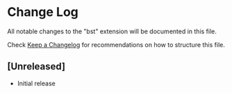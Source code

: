 # Change Log

All notable changes to the "bst" extension will be documented in this file.

Check [Keep a Changelog](http://keepachangelog.com/) for recommendations on how to structure this file.

## [Unreleased]

- Initial release